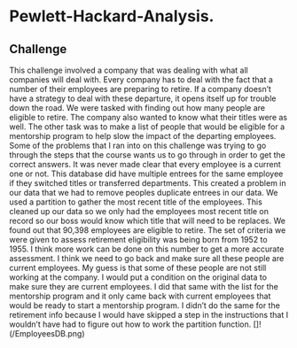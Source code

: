# Pewlett-Hackard-Analysis.
## Challenge
  This challenge involved a company that was dealing with what all companies will deal with. Every company has to deal with the fact that a number of their employees are preparing to retire. If a company doesn’t have a strategy to deal with these departure, it opens itself up for trouble down the road. We were tasked with finding out how many people are eligible to retire. The company also wanted to know what their titles were as well. The other task was to make a list of people that would be eligible for a mentorship program to help slow the impact of the departing employees.
	Some of the problems that I ran into on this challenge was trying to go through the steps that the course wants us to go through in order to get the correct answers. It was never made clear that every employee is a current one or not. This database did have multiple entrees for the same employee if they switched titles or transferred departments. This created a problem in our data that we had to remove peoples duplicate entrees in our data. We used a partition to gather the most recent title of the employees. This cleaned up our data so we only had the employees most recent title on record so our boss would know which title that will need to be replaces. 
	We found out that 90,398 employees are eligible to retire. The set of criteria we were given to assess retirement eligibility was being born from 1952 to 1955. I think more work can be done on this number to get a more accurate assessment. I think we need to go back and make sure all these people are current employees. My guess is that some of these people are not still working at the company. I would put a condition on the original data to make sure they are current employees. I did that same with the list for the mentorship program and it only came back with current employees that would be ready to start a mentorship program. I didn’t do the same for the retirement info because I would have skipped a step in the instructions that I wouldn’t have had to figure out how to work the partition function.
[]!(/EmployeesDB.png)
